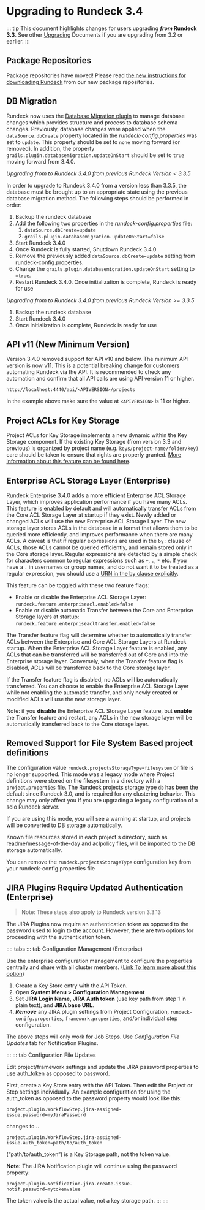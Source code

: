 # Upgrading to Rundeck 3.4

::: tip
This document highlights changes for users upgrading **_from_ Rundeck 3.3**.
See other [Upgrading](/upgrading/) Documents if you are upgrading from 3.2 or earlier.
:::

## Package Repositories

Package repositories have moved! Please read [the new instructions for downloading Rundeck](/learning/howto/migrate-to-rundeck-packages-repo.md) from our new package repositories.

## DB Migration

Rundeck now uses the [Database Migration plugin](http://grails-plugins.github.io/grails-database-migration/3.0.x/index.html) to manage database changes which provides structure and process to database schema changes.  Previously, database changes were applied when the `dataSource.dbCreate` property located in the _rundeck-config.properties_ was set to `update`. This property should be set to `none` moving forward (or removed). In addition, the property `grails.plugin.databasemigration.updateOnStart` should be set to `true` moving forward from 3.4.0.

_Upgrading from to Rundeck 3.4.0 from previous Rundeck Version &lt; 3.3.5_

In order to upgrade to Rundeck 3.4.0 from a version less than 3.3.5, the database must be brought up to an appropriate state using the previous database migration method. The following steps should be performed in order:

1. Backup the rundeck database
1. Add the following two properties in the _rundeck-config.properties_ file:
    1. `dataSource.dbCreate=update`
    1. `grails.plugin.databasemigration.updateOnStart=false`
1. Start Rundeck 3.4.0
1. Once Rundeck is fully started, Shutdown Rundeck 3.4.0
1. Remove the previously added `dataSource.dbCreate=update` setting from rundeck-config.properties.
1. Change the `grails.plugin.databasemigration.updateOnStart` setting to `=true`.
1. Restart Rundeck 3.4.0.  Once initialization is complete, Rundeck is ready for use

_Upgrading from to Rundeck 3.4.0 from previous Rundeck Version >= 3.3.5_

1. Backup the rundeck database
1. Start Rundeck 3.4.0
1. Once initialization is complete, Rundeck is ready for use

## API v11 (New Minimum Version)

Version 3.4.0 removed support for API v10 and below. The minimum API version is now v11. This is a potential breaking change for customers automating Rundeck via the API.  It is recommended to check any automation and confirm that all API calls are using API version 11 or higher.

`http://localhost:4440/api/<APIVERSION>/projects`

In the example above make sure the value at `<APIVERSION>` is 11 or higher.

## Project ACLs for Key Storage
Project ACLs for Key Storage implements a new dynamic within the Key Storage component.  If the existing Key Storage (from version 3.3 and previous) is organized by project name (e.g. `keys/project-name/folder/key) `care should be taken to ensure that rights are properly granted.  [More information about this feature can be found here](/administration/security/project-acl.md).

## Enterprise ACL Storage Layer (Enterprise)

Rundeck Enterprise 3.4.0 adds a more efficient Enterprise ACL Storage Layer, which improves application performance if you have many ACLs. This feature is enabled by default and will automatically transfer ACLs from the Core ACL Storage Layer at startup if they exist. Newly added or changed ACLs will use the new Enterprise ACL Storage Layer. The new storage layer stores ACLs in the database in a format that allows them to be queried more efficiently, and improves performance when there are many ACLs. A caveat is that if regular expressions are used in the `by:` clause of ACLs, those ACLs cannot be queried efficiently, and remain stored only in the Core storage layer. Regular expressions are detected by a simple check for characters common to regular expressions such as `+`, `.`, `*` etc. If you have a `.` in usernames or group names, and do not want it to be treated as a regular expression, you should use a [URN in the by clause explicitly](/manual/document-format-reference/aclpolicy-v10.md#by).

This feature can be toggled with these two feature flags:

- Enable or disable the Enterprise ACL Storage Layer:
    `rundeck.feature.enterpriseacl.enabled=false`
- Enable or disable automatic Transfer between the Core and Enterprise Storage layers at startup:
    `rundeck.feature.enterpriseacltransfer.enabled=false`

The Transfer feature flag will determine whether to automatically transfer ACLs between the Enterprise and Core ACL Storage Layers at Rundeck startup. When the Enterprise ACL Storage Layer feature is enabled, any ACLs that can be transferred will be transferred out of Core and into the Enterprise storage layer. Conversely, when the Transfer feature flag is disabled, ACLs will be transferred back to the Core storage layer.

If the Transfer feature flag is disabled, no ACLs will be automatically transferred. You can choose to enable the Enterprise ACL Storage Layer while not enabling the automatic transfer, and only newly created or modified ACLs will use the new storage layer.

Note: if you **disable** the Enterprise ACL Storage Layer feature, but **enable** the Transfer feature and restart, any ACLs in the new storage layer will be automatically transferred back to the Core storage layer.

## Removed Support for File System Based project definitions

The configuration value `rundeck.projectsStorageType=filesystem` or file is no longer supported. This mode was a legacy mode where Project definitions were stored on the filesystem in a directory with a `project.properties` file. The Rundeck projects storage type `db` has been the default since Rundeck 3.0, and is required for any clustering behavior. This change may only affect you if you are upgrading a legacy configuration of a solo Rundeck server.

If you are using this mode, you will see a warning at startup, and projects will be converted to DB storage automatically.

Known file resources stored in each project's directory, such as readme/message-of-the-day and aclpolicy files, will be imported to the DB storage automatically.

You can remove the `rundeck.projectsStorageType` configuration key from your rundeck-config.properties file

## JIRA Plugins Require Updated Authentication (Enterprise)

>Note: These steps also apply to Rundeck version 3.3.13

The JIRA Plugins now require an authentication token as opposed to the password used to login to the account. However, there are two options for proceeding with the authentication token.

:::: tabs
::: tab Configuration Management (Enterprise)

Use the enterprise configuration management to configure the properties centrally and share with all cluster members. ([Link To learn more about this option](/manual/configuration-mgmt/configmgmt.md#managing-configuration))

1. Create a Key Store entry with the API Token.
1. Open **System Menu > Configuration Management**
1. Set **JIRA Login Name**, **JIRA Auth token** (use key path from step 1 in plain text), and **JIRA base URL**.
1. **_Remove_** any JIRA plugin settings from Project Configuration, `rundeck-conifg.properties`, `framework.properties`, and/or individual step configuration.

The above steps will only work for Job Steps.  Use _Configuration File Updates_ tab for Notification Plugins.

:::
::: tab Configuration File Updates

Edit project/framework settings and update the JIRA password properties to use auth_token as opposed to password.

First, create a Key Store entry with the API Token. Then edit the Project or Step settings individually.  An example configuration for using the auth_token as opposed to the password property would look like this:

`project.plugin.WorkflowStep.jira-assigned-issue.password=myJiraPassword`

changes to...

`project.plugin.WorkflowStep.jira-assigned-issue.auth_token=path/to/auth_token`

(“path/to/auth_token”) is a Key Storage path, not the token value.

**Note:** The JIRA Notification plugin will continue using the password property:

`project.plugin.Notification.jira-create-issue-notif.password=mytokenvalue`

The token value is the actual value, not a key storage path.
:::
::::
